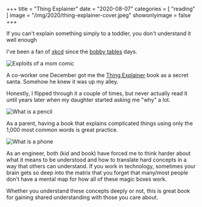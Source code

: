 +++
title = "Thing Explainer"
date = "2020-08-07"
categories = [ "reading" ]
image = "/img/2020/thing-explainer-cover.jpeg"
showonlyimage = false
+++

If you can't explain something simply to a toddler, you don't understand it well enough
<!--more-->

I've been a fan of [xkcd](https://xkcd.com/) since the [bobby tables](https://xkcd.com/327/) days.

![Exploits of a mom comic](https://imgs.xkcd.com/comics/exploits_of_a_mom.png)

A co-worker one December got me the [Thing Explainer](https://xkcd.com/thing-explainer/) book as a secret santa. Somehow he knew it was up my alley.

Honestly, I flipped through it a couple of times, but never actually read it until years later when my daughter started asking me "why" a lot.

![What is a pencil](/img/2020/thing-explainer-pencil.jpeg)

As a parent, having a book that explains complicated things using only the 1,000 most common words is great practice.

![What is a phone](/img/2020/thing-explainer-phone.jpeg)

As an engineer, both (kid and book) have forced me to think harder about what it means to be understood and how to translate hard concepts in a way that others can understand. If you work in technology, sometimes your brain gets so deep into the matrix that you forget that many/most people don't have a mental map for how all of these magic boxes work.

Whether you understand these concepts deeply or not, this is great book for gaining shared understanding with those you care about.
